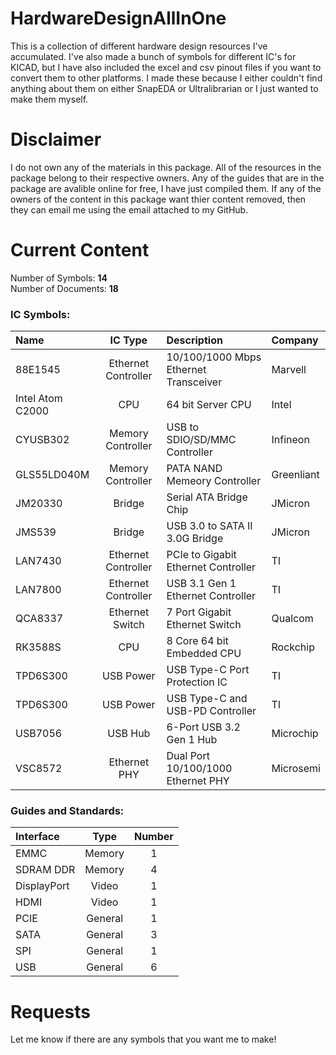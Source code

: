 # HardwareDesignAllInOne
This is a collection of different hardware design resources I've accumulated. I've also made a bunch of symbols for different IC's for KICAD, but I have also included the excel and csv pinout files if you want to convert them to other platforms. I made these because I either couldn't find anything about them on either SnapEDA or Ultralibrarian or I just wanted to make them myself.

# Disclaimer
I do not own any of the materials in this package. 
All of the resources in the package belong to their respective owners. 
Any of the guides that are in the package are avalible online for free, I have just compiled them.
If any of the owners of the content in this package want thier content removed, then they can email me using the email attached to my GitHub.

# Current Content
Number of Symbols: **14** <br />
Number of Documents:  **18**

### IC Symbols:
| Name              | IC Type | Description                           | Company     |
| :---------------- | :---: | :------------------------------------ | :---------- |
| 88E1545           | Ethernet Controller | 10/100/1000 Mbps Ethernet Transceiver | Marvell     |
| Intel Atom C2000  | CPU | 64 bit Server CPU                     | Intel       |
| CYUSB302          | Memory Controller | USB to SDIO/SD/MMC Controller         | Infineon    |
| GLS55LD040M       | Memory Controller | PATA NAND Memeory Controller          | Greenliant  |
| JM20330           | Bridge | Serial ATA Bridge Chip                | JMicron     |
| JMS539            | Bridge | USB 3.0 to SATA II 3.0G Bridge        | JMicron     |
| LAN7430           | Ethernet Controller | PCIe to Gigabit Ethernet Controller   | TI          |
| LAN7800           | Ethernet Controller | USB 3.1 Gen 1 Ethernet Controller     | TI          |
| QCA8337           | Ethernet Switch | 7 Port Gigabit Ethernet Switch        | Qualcom     |
| RK3588S           | CPU | 8 Core 64 bit Embedded CPU            | Rockchip    |
| TPD6S300          | USB Power | USB Type-C Port Protection IC         | TI          |
| TPD6S300          | USB Power | USB Type-C and USB-PD Controller      | TI          |
| USB7056           | USB Hub | 6-Port USB 3.2 Gen 1 Hub              | Microchip   |
| VSC8572           | Ethernet PHY | Dual Port 10/100/1000 Ethernet PHY    | Microsemi   |

### Guides and Standards:
| Interface | Type | Number |
| :--- | :---:| :---: |
| EMMC  | Memory | 1 |
| SDRAM DDR | Memory | 4 |
| DisplayPort | Video | 1 |
| HDMI | Video | 1 |
| PCIE | General | 1 |
| SATA | General | 3 |
| SPI | General | 1  |
| USB | General | 6 |

# Requests
Let me know if there are any symbols that you want me to make!
